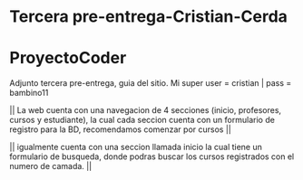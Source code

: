 # Tercera pre-entrega-Cristian-Cerda
# ProyectoCoder

Adjunto tercera pre-entrega, guia del sitio.
Mi super user = cristian | pass = bambino11 

|| La web cuenta con una navegacion de 4 secciones (inicio, profesores, cursos y estudiante), la cual cada seccion cuenta con un formulario de registro para la BD, recomendamos comenzar por cursos ||

|| igualmente cuenta con una seccion llamada inicio la cual tiene un formulario de busqueda, donde podras buscar los cursos registrados con el numero de camada. ||
